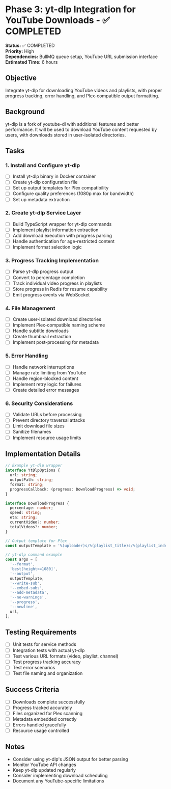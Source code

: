 # Phase 3: yt-dlp Integration for YouTube Downloads - ✅ COMPLETED

**Status:** ✅ COMPLETED  
**Priority:** High  
**Dependencies:** BullMQ queue setup, YouTube URL submission interface  
**Estimated Time:** 6 hours

## Objective

Integrate yt-dlp for downloading YouTube videos and playlists, with proper progress tracking, error handling, and Plex-compatible output formatting.

## Background

yt-dlp is a fork of youtube-dl with additional features and better performance. It will be used to download YouTube content requested by users, with downloads stored in user-isolated directories.

## Tasks

### 1. Install and Configure yt-dlp

- [ ] Install yt-dlp binary in Docker container
- [ ] Create yt-dlp configuration file
- [ ] Set up output templates for Plex compatibility
- [ ] Configure quality preferences (1080p max for bandwidth)
- [ ] Set up metadata extraction

### 2. Create yt-dlp Service Layer

- [ ] Build TypeScript wrapper for yt-dlp commands
- [ ] Implement playlist information extraction
- [ ] Add download execution with progress parsing
- [ ] Handle authentication for age-restricted content
- [ ] Implement format selection logic

### 3. Progress Tracking Implementation

- [ ] Parse yt-dlp progress output
- [ ] Convert to percentage completion
- [ ] Track individual video progress in playlists
- [ ] Store progress in Redis for resume capability
- [ ] Emit progress events via WebSocket

### 4. File Management

- [ ] Create user-isolated download directories
- [ ] Implement Plex-compatible naming scheme
- [ ] Handle subtitle downloads
- [ ] Create thumbnail extraction
- [ ] Implement post-processing for metadata

### 5. Error Handling

- [ ] Handle network interruptions
- [ ] Manage rate limiting from YouTube
- [ ] Handle region-blocked content
- [ ] Implement retry logic for failures
- [ ] Create detailed error messages

### 6. Security Considerations

- [ ] Validate URLs before processing
- [ ] Prevent directory traversal attacks
- [ ] Limit download file sizes
- [ ] Sanitize filenames
- [ ] Implement resource usage limits

## Implementation Details

```typescript
// Example yt-dlp wrapper
interface YtDlpOptions {
  url: string;
  outputPath: string;
  format: string;
  progressCallback: (progress: DownloadProgress) => void;
}

interface DownloadProgress {
  percentage: number;
  speed: string;
  eta: string;
  currentVideo?: number;
  totalVideos?: number;
}

// Output template for Plex
const outputTemplate = '%(uploader)s/%(playlist_title)s/%(playlist_index)03d - %(title)s.%(ext)s';

// yt-dlp command example
const args = [
  '--format',
  'best[height<=1080]',
  '--output',
  outputTemplate,
  '--write-sub',
  '--embed-subs',
  '--add-metadata',
  '--no-warnings',
  '--progress',
  '--newline',
  url,
];
```

## Testing Requirements

- [ ] Unit tests for service methods
- [ ] Integration tests with actual yt-dlp
- [ ] Test various URL formats (video, playlist, channel)
- [ ] Test progress tracking accuracy
- [ ] Test error scenarios
- [ ] Test file naming and organization

## Success Criteria

- [ ] Downloads complete successfully
- [ ] Progress tracked accurately
- [ ] Files organized for Plex scanning
- [ ] Metadata embedded correctly
- [ ] Errors handled gracefully
- [ ] Resource usage controlled

## Notes

- Consider using yt-dlp's JSON output for better parsing
- Monitor YouTube API changes
- Keep yt-dlp updated regularly
- Consider implementing download scheduling
- Document any YouTube-specific limitations
